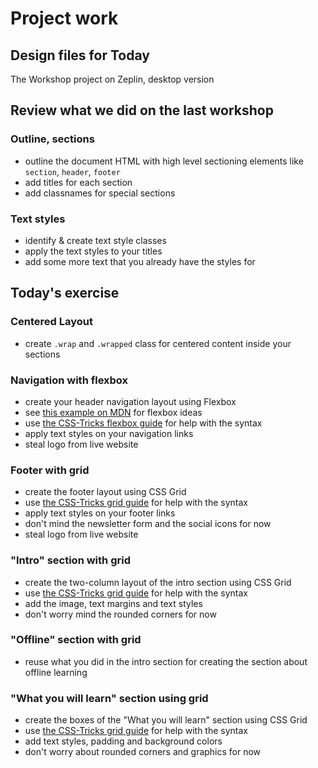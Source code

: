 # Project work

## Design files for Today

The Workshop project on Zeplin, desktop version

## Review what we did on the last workshop

### Outline, sections

- outline the document HTML with high level sectioning elements like
`section`, `header`, `footer`
- add titles for each section
- add classnames for special sections

### Text styles

- identify & create text style classes
- apply the text styles to your titles
- add some more text that you already have the styles for

## Today's exercise

### Centered Layout

- create `.wrap` and `.wrapped` class for centered content inside your sections

### Navigation with flexbox

- create your header navigation layout using Flexbox
- see [this example on MDN](https://developer.mozilla.org/en-US/docs/Web/CSS/CSS_Flexible_Box_Layout/Typical_Use_Cases_of_Flexbox#Split_navigation) for flexbox ideas
- use [the CSS-Tricks flexbox guide](https://css-tricks.com/snippets/css/a-guide-to-flexbox/) for help with the syntax
- apply text styles on your navigation links
- steal logo from live website

### Footer with grid

- create the footer layout using CSS Grid
- use [the CSS-Tricks grid guide](https://css-tricks.com/snippets/css/complete-guide-grid/) for help with the syntax
- apply text styles on your footer links
- don't mind the newsletter form and the social icons for now
- steal logo from live website

### "Intro" section with grid

- create the two-column layout of the intro section using CSS Grid
- use [the CSS-Tricks grid guide](https://css-tricks.com/snippets/css/complete-guide-grid/) for help with the syntax
- add the image, text margins and text styles
- don't worry mind the rounded corners for now

### "Offline" section with grid

- reuse what you did in the intro section for creating the section about offline learning

### "What you will learn" section using grid

- create the boxes of the "What you will learn" section using CSS Grid
- use [the CSS-Tricks grid guide](https://css-tricks.com/snippets/css/complete-guide-grid/) for help with the syntax
- add text styles, padding and background colors
- don't worry about rounded corners and graphics for now
